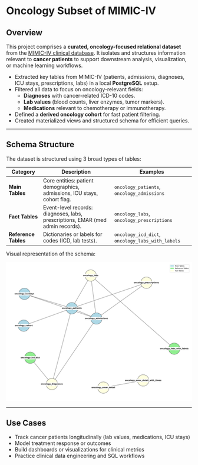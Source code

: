 # Oncology Subset of MIMIC-IV

## Overview

This project comprises a **curated, oncology-focused relational dataset** from the [MIMIC-IV clinical database](https://mimic.physionet.org/). It isolates and structures information relevant to **cancer patients** to support downstream analysis, visualization, or machine learning workflows.

- Extracted key tables from MIMIC-IV (patients, admissions, diagnoses, ICU stays, prescriptions, labs) in a local **PostgreSQL** setup.
- Filtered all data to focus on oncology-relevant fields:
  - **Diagnoses** with cancer-related ICD-10 codes.
  - **Lab values** (blood counts, liver enzymes, tumor markers).
  - **Medications** relevant to chemotherapy or immunotherapy.
- Defined a **derived oncology cohort** for fast patient filtering.
- Created materialized views and structured schema for efficient queries.

---

## Schema Structure

The dataset is structured using 3 broad types of tables:

| Category        | Description                                                                            | Examples |
|-----------------|----------------------------------------------------------------------------------------|----------|
| **Main Tables** | Core entities: patient demographics, admissions, ICU stays, cohort flag.              | `oncology_patients`, `oncology_admissions` |
| **Fact Tables** | Event-level records: diagnoses, labs, prescriptions, EMAR (med admin records).         | `oncology_labs`, `oncology_prescriptions` |
| **Reference Tables** | Dictionaries or labels for codes (ICD, lab tests).                               | `oncology_icd_dict`, `oncology_labs_with_labels` |



Visual representation of the schema:

![Oncology-Focused MIMIC-IV Schema](files/oncology_mimic_schema.png)


---

## Use Cases

- Track cancer patients longitudinally (lab values, medications, ICU stays)
- Model treatment response or outcomes
- Build dashboards or visualizations for clinical metrics
- Practice clinical data engineering and SQL workflows

